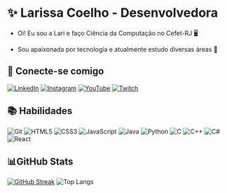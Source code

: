 # ✨ Larissa Coelho - Desenvolvedora
+ Oi! Eu sou a Lari e faço Ciência da Computação no Cefet-RJ 🖥️

+ Sou apaixonada por tecnologia e atualmente estudo diversas áreas 💖

## 💌 Conecte-se comigo
[![LinkedIn](https://img.shields.io/badge/LinkedIn-1b1b27?style=for-the-badge&logo=linkedin&logoColor=0E76A8)](https://www.linkedin.com/in/larissa-coelho-/)
[![Instagram](https://img.shields.io/badge/Instagram-1b1b27?style=for-the-badge&logo=instagram)](https://www.instagram.com/romugaboo/)
[![YouTube](https://img.shields.io/badge/YouTube-1b1b27?style=for-the-badge&logo=youtube&logoColor=FF0000)](https://www.youtube.com/@livesdalari)
[![Twitch](https://img.shields.io/badge/Twitch-1b1b27?style=for-the-badge&logo=twitch)](https://www.twitch.tv/romugaboo)

## 📚 Habilidades


![Git](https://img.shields.io/badge/git-1b1b27?style=for-the-badge&logo=git)
![HTML5](https://img.shields.io/badge/HTML5-1b1b27?style=for-the-badge&logo=html5)
![CSS3](https://img.shields.io/badge/CSS3-1b1b27?style=for-the-badge&logo=css3&logoColor=264CE4)
![JavaScript](https://img.shields.io/badge/JavaScript-1b1b27?style=for-the-badge&logo=javascript)
![Java](https://img.shields.io/badge/Java-1b1b27?style=for-the-badge&logo=java)
![Python](https://img.shields.io/badge/Python-1b1b27?style=for-the-badge&logo=python)
![C](https://img.shields.io/badge/C-1b1b27?style=for-the-badge&logo=c)
![C++](https://img.shields.io/badge/C%2B%2B-1b1b27?style=for-the-badge&logo=c%2B%2B&logoColor=00599C)
![C#](https://img.shields.io/badge/C%23-1b1b27?style=for-the-badge&logo=c-sharp&logoColor=823085)
![React](https://img.shields.io/badge/React-1b1b27?style=for-the-badge&logo=react)

## 📊GitHub Stats
[![GitHub Streak](https://streak-stats.demolab.com/?user=romugaboo&theme=tokyonight)](https://git.io/streak-stats)
![Top Langs](https://github-readme-stats-git-masterrstaa-rickstaa.vercel.app/api/top-langs/?username=romugaboo&layout=compact&bg_color=1b1b27&border_color=fff&title_color=618fdb&text_color=bf91f3&include_all_commits=true&count_private=truehide=jupyter%20notebook)

